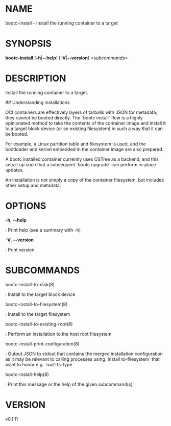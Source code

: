 # NAME

bootc-install - Install the running container to a target

# SYNOPSIS

**bootc-install** \[**-h**\|**\--help**\] \[**-V**\|**\--version**\]
\<*subcommands*\>

# DESCRIPTION

Install the running container to a target.

\## Understanding installations

OCI containers are effectively layers of tarballs with JSON for
metadata; they cannot be booted directly. The \`bootc install\` flow is
a highly opinionated method to take the contents of the container image
and install it to a target block device (or an existing filesystem) in
such a way that it can be booted.

For example, a Linux partition table and filesystem is used, and the
bootloader and kernel embedded in the container image are also prepared.

A bootc installed container currently uses OSTree as a backend, and this
sets it up such that a subsequent \`bootc upgrade\` can perform in-place
updates.

An installation is not simply a copy of the container filesystem, but
includes other setup and metadata.

# OPTIONS

**-h**, **\--help**

:   Print help (see a summary with -h)

**-V**, **\--version**

:   Print version

# SUBCOMMANDS

bootc-install-to-disk(8)

:   Install to the target block device

bootc-install-to-filesystem(8)

:   Install to the target filesystem

bootc-install-to-existing-root(8)

:   Perform an installation to the host root filesystem

bootc-install-print-configuration(8)

:   Output JSON to stdout that contains the merged installation
    configuration as it may be relevant to calling processes using
    \`install to-filesystem\` that want to honor e.g. \`root-fs-type\`

bootc-install-help(8)

:   Print this message or the help of the given subcommand(s)

# VERSION

v0.1.11
